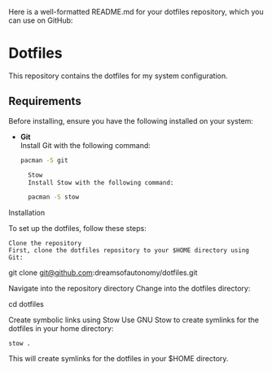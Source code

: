Here is a well-formatted README.md for your dotfiles repository, which you can use on GitHub:

# Dotfiles

This repository contains the dotfiles for my system configuration.

## Requirements

Before installing, ensure you have the following installed on your system:

- **Git**  
  Install Git with the following command:  
  ```bash
  pacman -S git

    Stow
    Install Stow with the following command:

    pacman -S stow

Installation

To set up the dotfiles, follow these steps:

    Clone the repository
    First, clone the dotfiles repository to your $HOME directory using Git:

git clone git@github.com:dreamsofautonomy/dotfiles.git

Navigate into the repository directory
Change into the dotfiles directory:

cd dotfiles

Create symbolic links using Stow
Use GNU Stow to create symlinks for the dotfiles in your home directory:

    stow .

This will create symlinks for the dotfiles in your $HOME directory.
